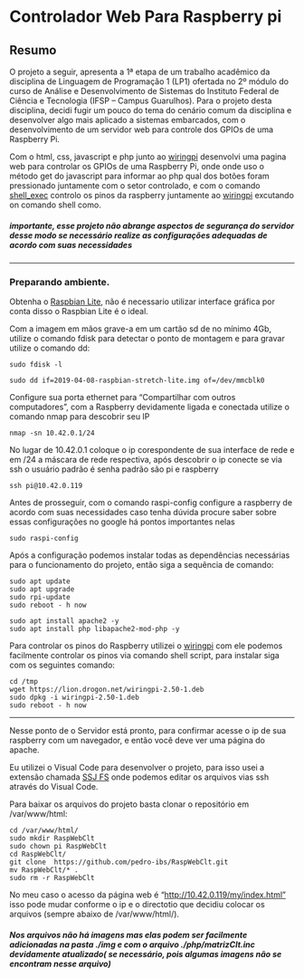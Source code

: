 # Controlador Web Para Raspberry pi

## Resumo
O projeto a seguir, apresenta a 1ª etapa de um trabalho acadêmico da disciplina de Linguagem de Programação 1 (LP1) ofertada no 2º módulo do curso de Análise e Desenvolvimento de Sistemas do Instituto Federal de Ciência e Tecnologia (IFSP – Campus Guarulhos). Para o projeto desta disciplina, decidi fugir um pouco do tema do cenário comum da disciplina e desenvolver algo mais aplicado a sistemas embarcados, com o desenvolvimento de um servidor web para controle dos GPIOs de uma Raspberry Pi.

Com o html, css, javascript e php junto ao [wiringpi](http://wiringpi.com/) desenvolvi uma pagina web para controlar os GPIOs de uma Raspberry Pi, onde onde uso o método get do javascript para informar ao php qual dos botões foram pressionado juntamente com o setor controlado, e com o comando [shell_exec](https://www.php.net/manual/pt_BR/function.shell-exec.php) controlo os pinos da raspberry juntamente ao [wiringpi](http://wiringpi.com/) excutando on comando shell como.



##### importante, esse projeto não abrange aspectos de segurança do servidor desse modo se necessário realize as configurações adequadas  de acordo com suas necessidades

---

### Preparando ambiente.

Obtenha o [Raspbian Lite](https://www.raspberrypi.org/downloads/raspbian/), não é necessario utilizar interface gráfica por conta disso o Raspbian Lite é o ideal.

Com a imagem em mãos grave-a em um cartão sd de no mínimo 4Gb, utilize o comando fdisk para detectar o ponto de montagem e para gravar utilize o comando dd:

```
sudo fdisk -l
```
```
sudo dd if=2019-04-08-raspbian-stretch-lite.img of=/dev/mmcblk0
```

Configure sua porta ethernet para “Compartilhar com outros computadores”, com a Raspberry devidamente  ligada e conectada utilize o comando nmap para descobrir seu IP

```
nmap -sn 10.42.0.1/24
```
No lugar de 10.42.0.1 coloque o ip corespondente de sua interface de rede e em /24 a máscara de rede respectiva, após descobrir o ip conecte se via ssh o usuário padrão é senha padrão são  pi e raspberry

```
ssh pi@10.42.0.119
```

Antes de prosseguir,  com o comando raspi-config configure a raspberry de acordo com suas necessidades caso tenha dúvida procure saber sobre essas configurações no google há pontos importantes nelas
 
```
sudo raspi-config
```
Após a configuração podemos instalar todas as dependências necessárias para o funcionamento do projeto, então siga a sequência de comando:

```
sudo apt update
sudo apt upgrade
sudo rpi-update
sudo reboot - h now
```

```
sudo apt install apache2 -y
sudo apt install php libapache2-mod-php -y
```
Para controlar os pinos do Raspberry utilizei o [wiringpi](http://wiringpi.com/) com ele podemos facilmente controlar os pinos via comando shell script, para instalar siga com os seguintes comando:

```
cd /tmp
wget https://lion.drogon.net/wiringpi-2.50-1.deb
sudo dpkg -i wiringpi-2.50-1.deb
sudo reboot - h now
```
---

Nesse ponto de o Servidor está pronto, para confirmar acesse o ip de sua raspberry  com um navegador, e então você deve ver uma página do apache.

Eu utilizei o Visual Code para desenvolver o projeto, para isso usei a extensão chamada [SSJ FS](https://github.com/SchoofsKelvin/vscode-sshfs) onde podemos editar os arquivos vias ssh através do Visual Code.

Para baixar os arquivos do projeto basta clonar o repositório em /var/www/html:

```
cd /var/www/html/
sudo mkdir RaspWebClt
sudo chown pi RaspWebClt
cd RaspWebClt/
git clone  https://github.com/pedro-ibs/RaspWebClt.git
mv RaspWebClt/* .
sudo rm -r RaspWebClt
```

No meu caso o acesso da página web é “http://10.42.0.119/my/index.html”  isso pode mudar conforme o ip e o directotio que decidiu colocar os arquivos (sempre abaixo de  /var/www/html/).

##### Nos arquivos não há imagens mas elas podem ser facilmente adicionadas na pasta ./img e com o arquivo ./php/matrizClt.inc devidamente atualizado( se necessário, pois algumas imagens não se encontram nesse arquivo)


